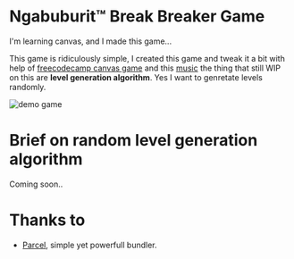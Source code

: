 # Ngabuburit™ Break Breaker Game

I'm learning canvas, and I made this game...

This game is ridiculously simple, I created this game and tweak it a bit with help of [freecodecamp canvas game](https://www.youtube.com/watch?v=3EMxBkqC4z0) and this [music](https://www.youtube.com/watch?v=Z-JYwwXuO4Q) the thing that still WIP on this are **level generation algorithm**. Yes I want to genretate levels randomly.

![demo game](https://i.ibb.co/5G3GGzg/Screenshot-327.png)

# Brief on random level generation algorithm

Coming soon..

# Thanks to
  - [Parcel](https://parceljs.org/), simple yet powerfull bundler.